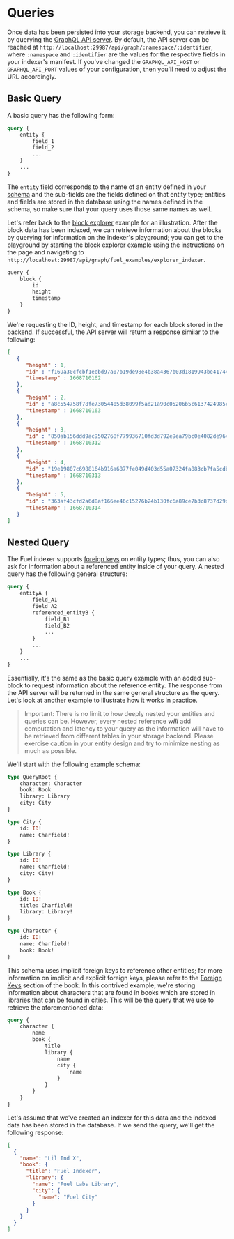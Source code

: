 # Queries

Once data has been persisted into your storage backend, you can retrieve it by querying the [GraphQL API server](./api-server.md). By default, the API server can be reached at `http://localhost:29987/api/graph/:namespace/:identifier`, where `:namespace` and `:identifier` are the values for the respective fields in your indexer's manifest. If you've changed the `GRAPHQL_API_HOST` or `GRAPHQL_API_PORT` values of your configuration, then you'll need to adjust the URL accordingly.

## Basic Query

A basic query has the following form:

```graphql
query {
    entity {
        field_1
        field_2
        ...
    }
    ...
}
```

The `entity` field corresponds to the name of an entity defined in your [schema](./schema.md) and the sub-fields are the fields defined on that entity type; entities and fields are stored in the database using the names defined in the schema, so make sure that your query uses those same names as well.

Let's refer back to the [block explorer](../../../examples/block-explorer.md) example for an illustration. After the block data has been indexed, we can retrieve information about the blocks by querying for information on the indexer's playground; you can get to the playground by starting the block explorer example using the instructions on the page and navigating to `http://localhost:29987/api/graph/fuel_examples/explorer_indexer`.

```txt
query {
    block {
        id
        height
        timestamp
    }
}
```

We're requesting the ID, height, and timestamp for each block stored in the backend. If successful, the API server will return a response similar to the following:

```json
[
   {
      "height" : 1,
      "id" : "f169a30cfcbf1eebd97a07b19de98e4b38a4367b03d1819943be41744339d38a",
      "timestamp" : 1668710162
   },
   {
      "height" : 2,
      "id" : "a8c554758f78fe73054405d38099f5ad21a90c05206b5c6137424985c8fd10c7",
      "timestamp" : 1668710163
   },
   {
      "height" : 3,
      "id" : "850ab156ddd9ac9502768f779936710fd3d792e9ea79bc0e4082de96450b5174",
      "timestamp" : 1668710312
   },
   {
      "height" : 4,
      "id" : "19e19807c6988164b916a6877fe049d403d55a07324fa883cb7fa5cdb33438e2",
      "timestamp" : 1668710313
   },
   {
      "height" : 5,
      "id" : "363af43cfd2a6d8af166ee46c15276b24b130fc6a89ce7b3c8737d29d6d0e1bb",
      "timestamp" : 1668710314
   }
]
```

## Nested Query

The Fuel indexer supports [foreign keys](../database/foreign-keys.md) on entity types; thus, you can also ask for information about a referenced entity inside of your query. A nested query has the following general structure:

```graphql
query {
    entityA {
        field_A1
        field_A2
        referenced_entityB {
            field_B1
            field_B2
            ...
        }
        ...
    }
    ...
}
```

Essentially, it's the same as the basic query example with an added sub-block to request information about the reference entity. The response from the API server will be returned in the same general structure as the query. Let's look at another example to illustrate how it works in practice.

> Important: There is no limit to how deeply nested your entities and queries can be. However, every nested reference _**will**_ add computation and latency to your query as the information will have to be retrieved from different tables in your storage backend. Please exercise caution in your entity design and try to minimize nesting as much as possible.

We'll start with the following example schema:

```graphql
type QueryRoot {
    character: Character
    book: Book
    library: Library
    city: City
}

type City {
    id: ID!
    name: Charfield!
}

type Library {
    id: ID!
    name: Charfield!
    city: City!
}

type Book {
    id: ID!
    title: Charfield!
    library: Library!
}

type Character {
    id: ID!
    name: Charfield!
    book: Book!
}
```

This schema uses implicit foreign keys to reference other entities; for more information on implicit and explicit foreign keys, please refer to the [Foreign Keys](../database/foreign-keys.md) section of the book. In this contrived example, we're storing information about characters that are found in books which are stored in libraries that can be found in cities. This will be the query that we use to retrieve the aforementioned data:

```graphql
query {
    character {
        name
        book {
            title
            library {
                name
                city {
                    name
                }
            }
        }
    }
}
```

Let's assume that we've created an indexer for this data and the indexed data has been stored in the database. If we send the query, we'll get the following response:

```json
[
  {
    "name": "Lil Ind X",
    "book": {
      "title": "Fuel Indexer",
      "library": {
        "name": "Fuel Labs Library",
        "city": {
          "name": "Fuel City"
        }
      }
    }
  }
]
```
